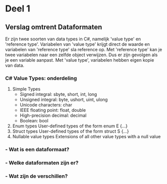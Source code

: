 # Deel 1
## Verslag omtrent Dataformaten

Er zijn twee soorten van data types in C#, namelijk 'value type' en 'reference type'. Variabelen van 'value type' krijgt direct de waarde en variabelen van 'reference type' sla reference op. 
Met 'reference type' kan je twee variabelen naar een zelfde object verwijzen. Dus er zijn gevolgen als je een variable aanpast. Met 'value type', variabelen hebben eigen kopie van data.

### C# Value Types: onderdeling
1. Simple Types
   * Signed integral: sbyte, short, int, long
   * Unsigned integral: byte, ushort, uint, ulong
   * Unicode characters: char
   * IEEE floating point: float, double
   * High-precision decimal: decimal
   * Boolean: bool
2. Enum types
    User-defined types of the form enum E {...}
3. Struct types
    User-defined types of the form struct S {...}
4. Nullable value types
    Extensions of all other value types with a null value
#### 



### - Wat is een dataformaat?
### - Welke dataformaten zijn er?
### - Wat zijn de verschillen?
